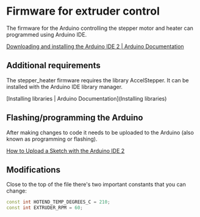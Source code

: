 # Firmware for extruder control

The firmware for the Arduino controlling the stepper motor and heater can
programmed using Arduino IDE.

[Downloading and installing the Arduino IDE 2 | Arduino Documentation](https://docs.arduino.cc/software/ide-v2/tutorials/getting-started/ide-v2-downloading-and-installing)

## Additional requirements

The stepper_heater firmware requires the library AccelStepper. It can be
installed with the Arduino IDE library manager.

[Installing libraries | Arduino Documentation](Installing libraries)

## Flashing/programming the Arduino

After making changes to code it needs to be uploaded to the Arduino (also known
as programming or flashing).

[How to Upload a Sketch with the Arduino IDE 2](https://docs.arduino.cc/software/ide-v2/tutorials/getting-started/ide-v2-uploading-a-sketch)

## Modifications

Close to the top of the file there's two important constants that you can
change:

``` c++
const int HOTEND_TEMP_DEGREES_C = 210;
const int EXTRUDER_RPM = 60;
```
